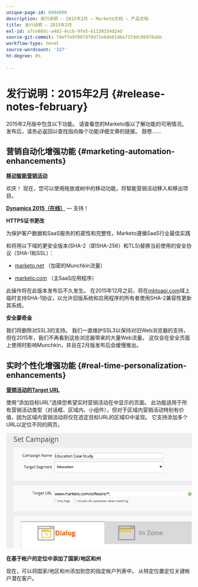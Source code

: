 ```yaml
---
unique-page-id: 6094890
description: 发行说明 — 2015年2月 — Marketo文档 — 产品文档
title: 发行说明 — 2015年2月
exl-id: a7ce88dc-a4d2-4ccb-9fe5-61130334d24d
source-git-commit: 74effe9f8078f8d71e6de01d6e737ddc86978abb
workflow-type: tm+mt
source-wordcount: '327'
ht-degree: 0%

---
```


# 发行说明：2015年2月 {#release-notes-february}

2015年2月版中包含以下功能。 请查看您的Marketo版以了解功能的可用情况。 发布后，请务必返回以查找指向每个功能详细文章的链接。 鼓卷……

## 营销自动化增强功能 {#marketing-automation-enhancements}

**[移动智能营销活动](/help/marketo/product-docs/core-marketo-concepts/smart-campaigns/using-smart-campaigns/move-a-smart-campaign.md)**

欢庆！ 现在，您可以使用拖放或树中的移动功能，将智能营销活动移入和移出项目。

**[Dynamics 2015（在线）](https://docs.marketo.com/display/docs/microsoft+dynamics+2013+on-premises)**  — 支持！

**HTTPS证书更改**

为保护客户数据和SaaS服务的机密性和完整性，Marketo遵循SaaS行业最佳实践

和将用以下域的更安全版本(SHA-2（即SHA-256）和TLS)替换当前使用的安全协议（SHA-1和SSL）：

* [marketo.net](https://marketo.net) （加密的Munchkin流量）

* [marketo.com](https://marketo.com) （主SaaS应用程序）

此操作将在此版本发布后不久发生。 在2015年12月之前，将在[mktoapi.com](https://mktoapi.com)域上临时支持SHA-1协议，以允许旧版系统和应用程序的所有者使用SHA-2兼容性更新其系统。

**安全蒙奇金**

我们将删除对SSL3的支持。 我们一直维护SSL3以保持对旧Web浏览器的支持，但在2015年，我们不再看到这些浏览器带来的大量Web流量。 这仅会在安全页面上使用时影响Munchkin，并且在2月版发布后会缓慢推出。

## 实时个性化增强功能 {#real-time-personalization-enhancements}

**[营销活动的Target URL](/help/marketo/product-docs/web-personalization/working-with-web-campaigns/adding-a-target-url-to-a-web-campaign.md)**

使用“添加目标URL”选择您希望实时营销活动在中显示的页面。 此功能适用于所有营销活动类型（对话框、区域内、小组件），但对于区域内营销活动特别有价值，因为区域内营销活动将仅在选定目标URL的区域ID中呈现。 它支持添加多个URL以定位不同的网页。

![](assets/image2015-2-19-11-3a0-3a30.png)

**在基于帐户的定位中添加了国家/地区和州**

现在，可以将国家/地区和州添加到您的指定帐户列表中。 从特定位置定位关键帐户潜在客户。
